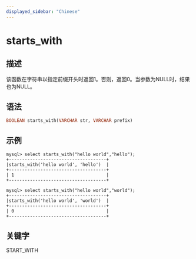 ```yaml
---
displayed_sidebar: "Chinese"
---
```


# starts_with

## 描述

该函数在字符串以指定前缀开头时返回1。否则，返回0。当参数为NULL时，结果也为NULL。

## 语法

```Haskell
BOOLEAN starts_with(VARCHAR str, VARCHAR prefix)
```

## 示例

```Plain Text
mysql> select starts_with("hello world","hello");
+-------------------------------------+
|starts_with('hello world', 'hello')  |
+-------------------------------------+
| 1                                   |
+-------------------------------------+

mysql> select starts_with("hello world","world");
+-------------------------------------+
|starts_with('hello world', 'world')  |
+-------------------------------------+
| 0                                   |
+-------------------------------------+
```

## 关键字

START_WITH